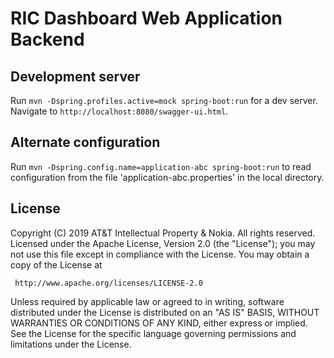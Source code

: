# RIC Dashboard Web Application Backend

## Development server

Run `mvn -Dspring.profiles.active=mock spring-boot:run` for a dev server. Navigate to `http://localhost:8080/swagger-ui.html`. 

## Alternate configuration

Run `mvn -Dspring.config.name=application-abc spring-boot:run` to read configuration from the file 'application-abc.properties' in the local directory.

## License

Copyright (C) 2019 AT&T Intellectual Property & Nokia. All rights reserved.
Licensed under the Apache License, Version 2.0 (the "License");
you may not use this file except in compliance with the License.
You may obtain a copy of the License at

     http://www.apache.org/licenses/LICENSE-2.0

Unless required by applicable law or agreed to in writing, software
distributed under the License is distributed on an "AS IS" BASIS,
WITHOUT WARRANTIES OR CONDITIONS OF ANY KIND, either express or implied.
See the License for the specific language governing permissions and
limitations under the License.
